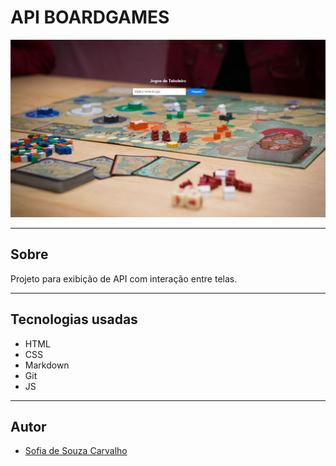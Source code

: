 # API BOARDGAMES

![](./img/Captura%20de%20tela%202025-03-18%20092232.png)

---

## Sobre
Projeto para exibição de API com interação entre telas.

---

## Tecnologias usadas
- HTML
- CSS
- Markdown
- Git 
- JS

---
## Autor
- [Sofia de Souza Carvalho](https://www.linkedin.com/in/sofia-de-souza-carvalho-ba800b29b?utm_source=share&utm_campaign=share_via&utm_content=profile&utm_medium=android_app)
